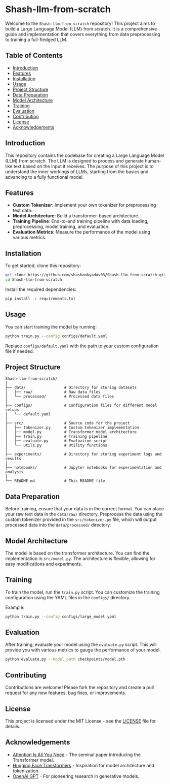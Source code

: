 # Shash-llm-from-scratch

Welcome to the `Shash-llm-from-scratch` repository! This project aims to build a Large Language Model (LLM) from scratch. It is a comprehensive guide and implementation that covers everything from data preprocessing to training a full-fledged LLM. 

## Table of Contents

- [Introduction](#introduction)
- [Features](#features)
- [Installation](#installation)
- [Usage](#usage)
- [Project Structure](#project-structure)
- [Data Preparation](#data-preparation)
- [Model Architecture](#model-architecture)
- [Training](#training)
- [Evaluation](#evaluation)
- [Contributing](#contributing)
- [License](#license)
- [Acknowledgements](#acknowledgements)

## Introduction

This repository contains the codebase for creating a Large Language Model (LLM) from scratch. The LLM is designed to process and generate human-like text based on the input it receives. The purpose of this project is to understand the inner workings of LLMs, starting from the basics and advancing to a fully functional model.

## Features

- **Custom Tokenizer**: Implement your own tokenizer for preprocessing text data.
- **Model Architecture**: Build a transformer-based architecture.
- **Training Pipeline**: End-to-end training pipeline with data loading, preprocessing, model training, and evaluation.
- **Evaluation Metrics**: Measure the performance of the model using various metrics.

## Installation

To get started, clone this repository:

```bash
git clone https://github.com/shashankyadav03/Shash-llm-from-scratch.git
cd Shash-llm-from-scratch
```

Install the required dependencies:

```bash
pip install -r requirements.txt
```

## Usage

You can start training the model by running:

```bash
python train.py --config configs/default.yaml
```

Replace `configs/default.yaml` with the path to your custom configuration file if needed.

## Project Structure

```plaintext
Shash-llm-from-scratch/
│
├── data/                 # Directory for storing datasets
│   ├── raw/              # Raw data files
│   └── processed/        # Processed data files
│
├── configs/              # Configuration files for different model setups
│   └── default.yaml
│
├── src/                  # Source code for the project
│   ├── tokenizer.py      # Custom tokenizer implementation
│   ├── model.py          # Transformer model architecture
│   ├── train.py          # Training pipeline
│   ├── evaluate.py       # Evaluation script
│   └── utils.py          # Utility functions
│
├── experiments/          # Directory for storing experiment logs and results
│
├── notebooks/            # Jupyter notebooks for experimentation and analysis
│
└── README.md             # This README file
```

## Data Preparation

Before training, ensure that your data is in the correct format. You can place your raw text data in the `data/raw/` directory. Preprocess the data using the custom tokenizer provided in the `src/tokenizer.py` file, which will output processed data into the `data/processed/` directory.

## Model Architecture

The model is based on the transformer architecture. You can find the implementation in `src/model.py`. The architecture is flexible, allowing for easy modifications and experiments.

## Training

To train the model, run the `train.py` script. You can customize the training configuration using the YAML files in the `configs/` directory.

Example:

```bash
python train.py --config configs/large_model.yaml
```

## Evaluation

After training, evaluate your model using the `evaluate.py` script. This will provide you with various metrics to gauge the performance of your model.

```bash
python evaluate.py --model_path checkpoints/model.pth
```

## Contributing

Contributions are welcome! Please fork the repository and create a pull request for any new features, bug fixes, or improvements.

## License

This project is licensed under the MIT License - see the [LICENSE](LICENSE) file for details.

## Acknowledgements

- [Attention Is All You Need](https://arxiv.org/abs/1706.03762) - The seminal paper introducing the Transformer model.
- [Hugging Face Transformers](https://github.com/huggingface/transformers) - Inspiration for model architecture and tokenization.
- [OpenAI GPT](https://openai.com/research) - For pioneering research in generative models.
